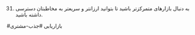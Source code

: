 31. به دنبال بازارهای متمرکزتر باشید تا بتوانید ارزانتر و سریعتر به مخاطبتان دسترسی داشته باشید. 

#بازاریابی 
#جذب-مشتری 

